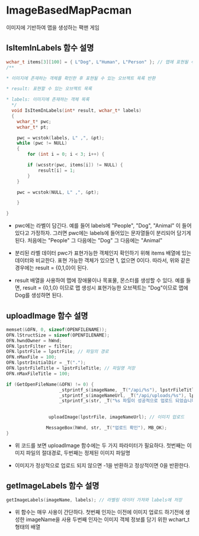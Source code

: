 # ImageBasedMapPacman

이미지에 기반하여 맵을 생성하는 팩맨 게임

## IsItemInLabels 함수 설명

```c
wchar_t items[3][100] = { L"Dog", L"Human", L"Person" }; // 맵에 표현될 수 있는 오브젝트 목록
/**

* 이미지에 존재하는 객체를 확인한 후 표현될 수 있는 오브젝트 목록 반환

* result: 표현할 수 있는 오브젝트 목록

* labels: 이미지에 존재하는 객체 목록
  */
  void IsItemInLabels(int* result, wchar_t* labels)
  {
    wchar_t* pwc;
    wchar_t* pt;

    pwc = wcstok(labels, L" ,", &pt);
    while (pwc != NULL)
    {
        for (int i = 0; i < 3; i++) {

  ​      if (wcsstr(pwc, items[i]) != NULL) {
  ​          result[i] = 1;
  ​      }
    }

    pwc = wcstok(NULL, L" ,", &pt);

    }

}
```




* pwc에는 라벨이 담긴다. 예를 들어 labels에 "People", "Dog", "Animal" 이 들어있다고 가정하자.
  그러면 pwc에는 labels에 들어있는 문자열들이 분리되어 담기게된다. 
  처음에는 "People" 그 다음에는 "Dog" 그 다음에는 "Animal"

* 분리된 라벨 데이터 pwc가 표현가능한 객체인지 확인하기 위해 items 배열에 있는 데이터와 비교한다.
  표현 가능한 객체가 있으면 1, 없으면 0이다. 따라서, 위와 같은 경우에는 result = {0,1,0}이 된다.

* result 배열을 사용하여 맵에 장애물이나 목표물, 몬스터를 생성할 수 있다. 예를 들면, result = {0,1,0} 이므로
  맵 생성시 표현가능한 오브젝트는 "Dog"이므로 맵에 Dog를 생성하면 된다.

## uploadImage 함수 설명

```c
memset(&OFN, 0, sizeof(OPENFILENAME));
OFN.lStructSize = sizeof(OPENFILENAME);
OFN.hwndOwner = hWnd;
OFN.lpstrFilter = filter;
OFN.lpstrFile = lpstrFile; // 파일의 경로
OFN.nMaxFile = 100;
OFN.lpstrInitialDir = _T(".");
OFN.lpstrFileTitle = lpstrFileTitle; // 파일명 저장
OFN.nMaxFileTitle = 100;

if (GetOpenFileName(&OFN) != 0) {
                    _stprintf_s(imageName, _T("/api/%s"), lpstrFileTitle); // label을 가져오기 위해 필요한 파일명 저장
                    _stprintf_s(imageNameUrl, _T("/api/uploads/%s"), lpstrFileTitle); // url을 가져오기 위해 필요한 파일명 저장
                    _stprintf_s(str, _T("%s 파일이 성공적으로 업로드 되었습니다."), lpstrFile);
              

                uploadImage(lpstrFile, imageNameUrl); // 이미지 업로드

               MessageBox(hWnd, str, _T("업로드 확인"), MB_OK);
}
```

* 위 코드를 보면 uploadImage 함수에는 두 가지 파라미터가 필요하다.
  첫번째는 이미지 파일의 절대경로, 두번째는 정제된 이미지 파일명

* 이미지가 정상적으로 업로드 되지 않으면 -1을 반환하고 정상적이면 0을 반환한다.

## getImageLabels 함수 설명

```c
getImageLabels(imageName, labels); // 라벨링 데이터 가져와 labels에 저장
```

* 위 함수는 매우 사용이 간단하다. 
  첫번째 인자는 이전에 이미지 업로드 하기전에 생성한 imageName을 사용
  두번째 인자는 이미지 객체 정보를 담기 위한 wchart_t 형태의 배열
  
  

